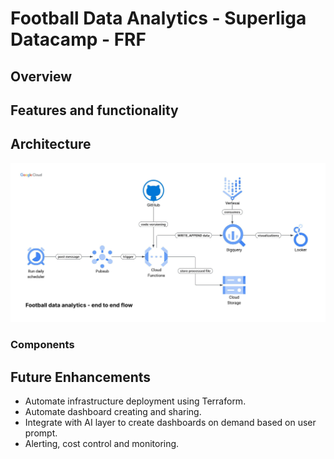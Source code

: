 # Football Data Analytics - Superliga Datacamp - FRF

## Overview

## Features and functionality

## Architecture

![Alt text](data-flow-architecture-latest.jpeg "flow architecture")

### Components

## Future Enhancements

- Automate infrastructure deployment using Terraform.
- Automate dashboard creating and sharing.
- Integrate with AI layer to create dashboards on demand based on user prompt.
- Alerting, cost control and monitoring.